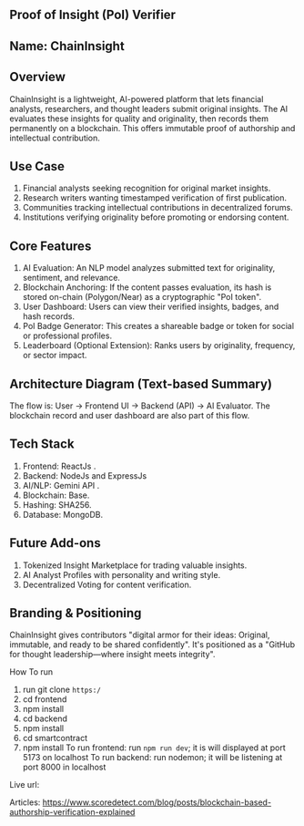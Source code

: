 Proof of Insight (PoI) Verifier
-------------------------------
Name: ChainInsight
-------------------------------
Overview
-------------------------------
ChainInsight is a lightweight, AI-powered platform that lets financial analysts, researchers, and thought leaders submit original insights. The AI evaluates these insights for quality and originality, then records them permanently on a blockchain. This offers immutable proof of authorship and intellectual contribution.

Use Case
-------------------------------
1. Financial analysts seeking recognition for original market insights.
2. Research writers wanting timestamped verification of first publication.
3. Communities tracking intellectual contributions in decentralized forums.
4. Institutions verifying originality before promoting or endorsing content.

Core Features
------------------------------
1. AI Evaluation: An NLP model analyzes submitted text for originality, sentiment, and relevance.
2. Blockchain Anchoring: If the content passes evaluation, its hash is stored on-chain (Polygon/Near) as a cryptographic "PoI token".
3. User Dashboard: Users can view their verified insights, badges, and hash records.
4. PoI Badge Generator: This creates a shareable badge or token for social or professional profiles.
5. Leaderboard (Optional Extension): Ranks users by originality, frequency, or sector impact.

Architecture Diagram (Text-based Summary)
------------------------------
The flow is: User → Frontend UI → Backend (API) → AI Evaluator. 
The blockchain record and user dashboard are also part of this flow.

Tech Stack
------------------------------
1. Frontend: ReactJs .
2. Backend: NodeJs and ExpressJs
3. AI/NLP: Gemini API .
4. Blockchain: Base.
5. Hashing: SHA256.
6. Database: MongoDB.

Future Add-ons
------------------------------
1. Tokenized Insight Marketplace for trading valuable insights.
2. AI Analyst Profiles with personality and writing style.
3. Decentralized Voting for content verification.

Branding & Positioning
------------------------------
ChainInsight gives contributors "digital armor for their ideas: Original, immutable, and ready to be shared confidently". 
It's positioned as a "GitHub for thought leadership—where insight meets integrity".

How To run
1. run git clone `https:/`
2. cd frontend
3. npm install
4. cd backend
5. npm install
6. cd smartcontract
7. npm install
To run frontend: run `npm run dev`; it is will displayed at port 5173 on localhost
To run backend: run nodemon; it will be listening at port 8000 in localhost

Live url: 

Articles: https://www.scoredetect.com/blog/posts/blockchain-based-authorship-verification-explained